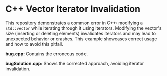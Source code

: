 # C++ Vector Iterator Invalidation

This repository demonstrates a common error in C++:  modifying a `std::vector` while iterating through it using iterators. Modifying the vector's size (inserting or deleting elements) invalidates iterators and may lead to unexpected behavior or crashes. This example showcases correct usage and how to avoid this pitfall. 

**bug.cpp:** Contains the erroneous code. 

**bugSolution.cpp:** Shows the corrected approach, avoiding iterator invalidation.